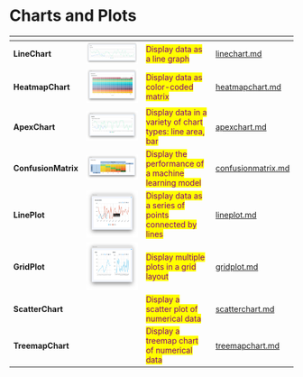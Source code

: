 # Charts and Plots

<table data-view="cards"><thead><tr><th></th><th></th><th></th><th data-hidden data-card-target data-type="content-ref"></th></tr></thead><tbody><tr><td><strong>LineChart</strong></td><td><img src="../../../.gitbook/assets/widget-lineChart.png" alt=""></td><td><mark style="color:purple;">Display data as a line graph</mark></td><td><a href="linechart.md">linechart.md</a></td></tr><tr><td><strong>HeatmapChart</strong></td><td><img src="../../../.gitbook/assets/widget-HeatmapChart.png" alt=""></td><td><mark style="color:purple;">Display data as color-coded matrix</mark></td><td><a href="heatmapchart.md">heatmapchart.md</a></td></tr><tr><td><strong>ApexChart</strong></td><td><img src="../../../.gitbook/assets/widget-apexChart.png" alt=""></td><td><mark style="color:purple;">Display data in a variety of chart types: line area, bar</mark></td><td><a href="apexchart.md">apexchart.md</a></td></tr><tr><td><strong>ConfusionMatrix</strong></td><td><img src="../../../.gitbook/assets/widget-confusionMatrix.png" alt=""></td><td><mark style="color:purple;">Display the performance of a machine learning model</mark></td><td><a href="confusionmatrix.md">confusionmatrix.md</a></td></tr><tr><td><strong>LinePlot</strong></td><td><img src="../../../.gitbook/assets/widget-linePlot.png" alt=""></td><td><mark style="color:purple;">Display data as a series of points connected by lines</mark></td><td><a href="lineplot.md">lineplot.md</a></td></tr><tr><td><strong>GridPlot</strong></td><td><img src="../../../.gitbook/assets/widget-gridPlot.png" alt=""></td><td><mark style="color:purple;">Display multiple plots in a grid layout</mark></td><td><a href="gridplot.md">gridplot.md</a></td></tr><tr><td><strong>ScatterChart</strong></td><td><img src="https://user-images.githubusercontent.com/79905215/223392072-fc3db4c2-27b9-42e8-b6eb-ecc8140fc138.png" alt="" data-size="original"></td><td><mark style="color:purple;">Display a scatter plot of numerical data</mark></td><td><a href="scatterchart.md">scatterchart.md</a></td></tr><tr><td><strong>TreemapChart</strong></td><td><img src="https://github-production-user-asset-6210df.s3.amazonaws.com/118521851/242254345-8fc4eccd-b04b-489a-89ee-4569de6a2624.png" alt="" data-size="original"></td><td><mark style="color:purple;">Display a treemap chart of numerical data</mark></td><td><a href="treemapchart.md">treemapchart.md</a></td></tr></tbody></table>
